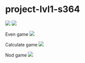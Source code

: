 # project-lvl1-s364
<a href="https://codeclimate.com/github/Enigmadie/project-lvl1-s364/maintainability"><img src="https://api.codeclimate.com/v1/badges/0f4869adbfd9a5bca29e/maintainability" /></a>
<a href="https://travis-ci.org/Enigmadie/project-lvl1-s364"><img src="https://travis-ci.org/Enigmadie/project-lvl1-s364.svg?branch=master" /></a>

Even game
<a href="https://asciinema.org/a/o1fx4jN0qaMwUAbm6sM8PRplE" target="_blank"><img src="https://asciinema.org/a/o1fx4jN0qaMwUAbm6sM8PRplE.png" /></a>

Calculate game
<a href="https://asciinema.org/a/y6auSiEcvrEJt0uLgFTZqYwrU" target="_blank"><img src="https://asciinema.org/a/y6auSiEcvrEJt0uLgFTZqYwrU.png" /></a>

Nod game
<a href="https://asciinema.org/a/L2eAMTd7SAwtQFNdrHMsNEqQI" target="_blank"><img src="https://asciinema.org/a/L2eAMTd7SAwtQFNdrHMsNEqQI.png" /></a>
